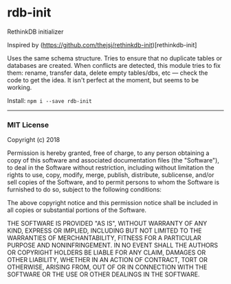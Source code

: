 # rdb-init
RethinkDB initializer

Inspired by (https://github.com/thejsj/rethinkdb-init)[rethinkdb-init]

Uses the same schema structure.
Tries to ensure that no duplicate tables or databases are created. When conflicts are detected, this module tries to fix them: rename, transfer data, delete empty tables/dbs, etc — check the code to get the idea. It isn't perfect at the moment, but seems to be working.

Install: `npm i --save rdb-init`


---

### MIT License

Copyright (c) 2018

Permission is hereby granted, free of charge, to any person obtaining a copy
of this software and associated documentation files (the "Software"), to deal
in the Software without restriction, including without limitation the rights
to use, copy, modify, merge, publish, distribute, sublicense, and/or sell
copies of the Software, and to permit persons to whom the Software is
furnished to do so, subject to the following conditions:

The above copyright notice and this permission notice shall be included in all
copies or substantial portions of the Software.

THE SOFTWARE IS PROVIDED "AS IS", WITHOUT WARRANTY OF ANY KIND, EXPRESS OR
IMPLIED, INCLUDING BUT NOT LIMITED TO THE WARRANTIES OF MERCHANTABILITY,
FITNESS FOR A PARTICULAR PURPOSE AND NONINFRINGEMENT. IN NO EVENT SHALL THE
AUTHORS OR COPYRIGHT HOLDERS BE LIABLE FOR ANY CLAIM, DAMAGES OR OTHER
LIABILITY, WHETHER IN AN ACTION OF CONTRACT, TORT OR OTHERWISE, ARISING FROM,
OUT OF OR IN CONNECTION WITH THE SOFTWARE OR THE USE OR OTHER DEALINGS IN THE
SOFTWARE.
